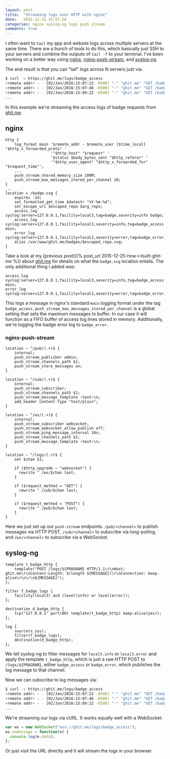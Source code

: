 ```yaml
---
layout: post
title:  "Streaming logs over HTTP with nginx"
date:   2015-12-31 15:57:28
categories: nginx syslog-ng logs push stream
comments: true
---
```


I often want to `tail` my app and website logs across multiple servers at the same time.  There are a bunch of tools to do this, which basically just SSH to your servers and combine the outputs of `tail -f` to your terminal.  I've been working on a better way using [nginx](http://nginx.org), [nginx-push-stream](https://github.com/wandenberg/nginx-push-stream-module), and [syslog-ng](https://www.balabit.com/network-security/syslog-ng).

The end result is that you can "tail" logs across N servers just via:

```bash
$ curl -s https://ghit.me/logs/badge_access
<remote addr> - - [02/Jan/2016:15:07:22 -0500] "-" "ghit.me" "GET /badge.svg?repo=benwilber/bashids HTTP/1.1" 304 0 "https://ghit.me/logs.html" "Mozilla/5.0 (Macintosh; Intel Mac OS X 10_10_5) AppleWebKit/537.36 (KHTML, like Gecko) Chrome/47.0.2526.106 Safari/537.36" "-" "0.000"
<remote addr> - - [02/Jan/2016:15:07:46 -0500] "-" "ghit.me" "GET /badge.svg?repo=benwilber/bashids HTTP/1.1" 304 0 "https://ghit.me/logs.html" "Mozilla/5.0 (Macintosh; Intel Mac OS X 10_10_5) AppleWebKit/537.36 (KHTML, like Gecko) Chrome/47.0.2526.106 Safari/537.36" "-" "0.000"
<remote addr> - - [02/Jan/2016:15:09:22 -0500] "-" "ghit.me" "GET /badge.svg?repo=benwilber/bashids HTTP/1.1" 304 0 "https://ghit.me/logs.html" "Mozilla/5.0 (Macintosh; Intel Mac OS X 10_10_5) AppleWebKit/537.36 (KHTML, like Gecko) Chrome/47.0.2526.106 Safari/537.36" "-" "0.000"
...
```

In this example we're streaming the access logs of badge requests from [ghit.me](https://ghit.me/).

## nginx

```nginx
http {
    log_format main '$remote_addr - $remote_user [$time_local] "$http_x_forwarded_proto" '
                    '"$http_host" "$request" '
                    '$status $body_bytes_sent "$http_referer" '
                    '"$http_user_agent" "$http_x_forwarded_for" "$request_time"';
    ...
    push_stream_shared_memory_size 100M;
    push_stream_max_messages_stored_per_channel 10;
}
...
location = /badge.svg {
    expires -1d;
    set_formatted_gmt_time $datestr "%Y-%m-%d";
    set_escape_uri $escaped_repo $arg_repo;
    access_log syslog:server=127.0.0.1,facility=local3,tag=badge,severity=info badge;
    access_log syslog:server=127.0.0.1,facility=local3,severity=info,tag=badge_access main;
    error_log syslog:server=127.0.0.1,facility=local3,severity=error,tag=badge_error;
    alias /var/www/ghit.me/badges/$escaped_repo.svg;
}  
```

Take a look at my [previous post]({% post_url 2015-12-25-how-i-built-ghit-me %}) about [ghit.me](https://ghit.me/) for details on what the `badge.svg` location entails.  The only additional thing I added was:

```
access_log syslog:server=127.0.0.1,facility=local3,severity=info,tag=badge_access main;
error_log syslog:server=127.0.0.1,facility=local3,severity=error,tag=badge_error;
```

This logs a message in nginx's standard `main` logging format under the tag `badge_access`.  `push_stream_max_messages_stored_per_channel` is a global setting that sets the maximum messages to buffer.  In our case it will function as a FIFO buffer of access log lines stored in memory.  Additionally, we're logging the badge error log to `badge_error`.

### nginx-push-stream

```nginx
location ~ ^/pub/(.+)$ {
    internal;
    push_stream_publisher admin;
    push_stream_channels_path $1;
    push_stream_store_messages on;
}

location ~ ^/sub/(.+)$ {
    internal;
    push_stream_subscriber;
    push_stream_channels_path $1;
    push_stream_message_template ~text~\n;
    add_header Content-Type "text/plain";
}

location ~ ^/ws/(.+)$ {
    internal;
    push_stream_subscriber websocket;
    push_stream_websocket_allow_publish off;
    push_stream_ping_message_interval 10s;
    push_stream_channels_path $1;
    push_stream_message_template ~text~\n;
}

location ~ ^/logs/(.+)$ {
    set $chan $1;

    if ($http_upgrade ~ "websocket") {
      rewrite ^ /ws/$chan last;
    }

    if ($request_method = "GET") {
      rewrite ^ /sub/$chan last;
    }

    if ($request_method = "POST") {
      rewrite ^ /pub/$chan last;
    }
}
```

Here we just set up our `push-stream` endpoints.  `/pub/<channel>` to publish messages via HTTP POST, `/sub/<channel>` to subscribe via long-polling, and `/ws/<channel>` to subscribe via a WebSocket.

## syslog-ng

```syslog-ng
template t_badge_http {
    template("POST /logs/${PROGRAM} HTTP/1.1\r\nHost: ghit.me\r\nContent-Length: $(length ${MESSAGE})\r\nConnection: keep-alive\r\n\r\n${MESSAGE}");
};

filter f_badge_logs {
    facility(local3) and (level(info) or level(error));
};

destination d_badge_http {
    tcp("127.0.0.1" port(80) template(t_badge_http) keep-alive(yes));
};

log {
    source(s_sys);
    filter(f_badge_logs);
    destination(d_badge_http);
};
```

We tell syslog-ng to filter messages for `local3.info` or `local3.error` and apply the template `t_badge_http`, which is just a raw HTTP POST to `/logs/${PROGRAM}`, either `badge_access` or `badge_error`, which publishes the log message to that channel.

Now we can subscribe to log messages via:

```bash
$ curl -s https://ghit.me/logs/badge_access
<remote addr> - - [02/Jan/2016:15:07:22 -0500] "-" "ghit.me" "GET /badge.svg?repo=benwilber/bashids HTTP/1.1" 304 0 "https://ghit.me/logs.html" "Mozilla/5.0 (Macintosh; Intel Mac OS X 10_10_5) AppleWebKit/537.36 (KHTML, like Gecko) Chrome/47.0.2526.106 Safari/537.36" "-" "0.000"
<remote addr> - - [02/Jan/2016:15:07:46 -0500] "-" "ghit.me" "GET /badge.svg?repo=benwilber/bashids HTTP/1.1" 304 0 "https://ghit.me/logs.html" "Mozilla/5.0 (Macintosh; Intel Mac OS X 10_10_5) AppleWebKit/537.36 (KHTML, like Gecko) Chrome/47.0.2526.106 Safari/537.36" "-" "0.000"
<remote addr> - - [02/Jan/2016:15:09:22 -0500] "-" "ghit.me" "GET /badge.svg?repo=benwilber/bashids HTTP/1.1" 304 0 "https://ghit.me/logs.html" "Mozilla/5.0 (Macintosh; Intel Mac OS X 10_10_5) AppleWebKit/537.36 (KHTML, like Gecko) Chrome/47.0.2526.106 Safari/537.36" "-" "0.000"
...
```

We're streaming our logs via cURL.  It works equally well with a WebSocket:

```javascript
var ws = new WebSocket("wss://ghit.me/logs/badge_access");
ws.onmessage = function(e) {
  console.log(e.data);
};
```

Or just visit the URL directly and it will stream the logs in your browser.
